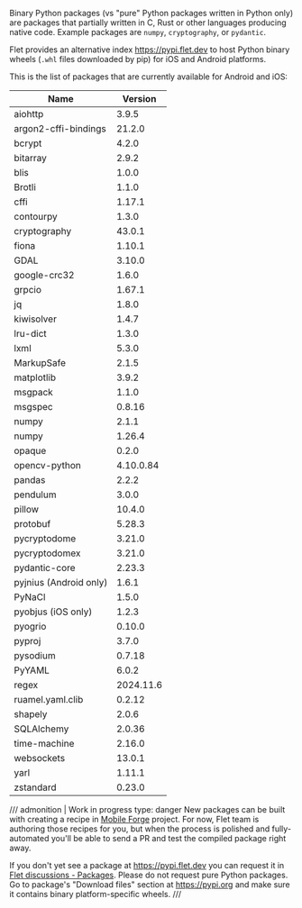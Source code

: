 Binary Python packages (vs "pure" Python packages written in Python only) are packages that partially written in C, Rust or other languages producing native code. Example packages are `numpy`, `cryptography`, or `pydantic`.

Flet provides an alternative index https://pypi.flet.dev to host Python binary wheels (`.whl` files downloaded by pip) for iOS and Android platforms.

This is the list of packages that are currently available for Android and iOS:

| Name                   | Version   |
|------------------------|-----------|
| aiohttp                | 3.9.5     |
| argon2-cffi-bindings   | 21.2.0    |
| bcrypt                 | 4.2.0     |
| bitarray               | 2.9.2     |
| blis                   | 1.0.0     |
| Brotli                 | 1.1.0     |
| cffi                   | 1.17.1    |
| contourpy              | 1.3.0     |
| cryptography           | 43.0.1    |
| fiona                  | 1.10.1    |
| GDAL                   | 3.10.0    |
| google-crc32           | 1.6.0     |
| grpcio                 | 1.67.1    |
| jq                     | 1.8.0     |
| kiwisolver             | 1.4.7     |
| lru-dict               | 1.3.0     |
| lxml                   | 5.3.0     |
| MarkupSafe             | 2.1.5     |
| matplotlib             | 3.9.2     |
| msgpack                | 1.1.0     |
| msgspec                | 0.8.16    |
| numpy                  | 2.1.1     |
| numpy                  | 1.26.4    |
| opaque                 | 0.2.0     |
| opencv-python          | 4.10.0.84 |
| pandas                 | 2.2.2     |
| pendulum               | 3.0.0     |
| pillow                 | 10.4.0    |
| protobuf               | 5.28.3    |
| pycryptodome           | 3.21.0    |
| pycryptodomex          | 3.21.0    |
| pydantic-core          | 2.23.3    |
| pyjnius (Android only) | 1.6.1     |
| PyNaCl                 | 1.5.0     |
| pyobjus (iOS only)     | 1.2.3     |
| pyogrio                | 0.10.0    |
| pyproj                 | 3.7.0     |
| pysodium               | 0.7.18    |
| PyYAML                 | 6.0.2     |
| regex                  | 2024.11.6 |
| ruamel.yaml.clib       | 0.2.12    |
| shapely                | 2.0.6     |
| SQLAlchemy             | 2.0.36    |
| time-machine           | 2.16.0    |
| websockets             | 13.0.1    |
| yarl                   | 1.11.1    |
| zstandard              | 0.23.0    |

/// admonition | Work in progress
    type: danger
New packages can be built with creating a recipe in [Mobile Forge](https://github.com/flet-dev/mobile-forge) project.
For now, Flet team is authoring those recipes for you, but when the process is polished and
fully-automated you'll be able to send a PR and test the compiled package right away.

If you don't yet see a package at https://pypi.flet.dev you can request it in
[Flet discussions - Packages](https://github.com/flet-dev/flet/discussions/categories/packages). Please do not request pure Python packages.
Go to package's "Download files" section at https://pypi.org and make sure it contains
binary platform-specific wheels.
///
